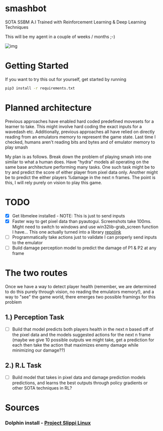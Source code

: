 # smashbot

SOTA SSBM A.I Trained with Reinforcement Learning &amp; Deep Learning Techniques

This will be my agent in a couple of weeks / months ;-) 

![img](https://github.com/Andrew-Pynch/smashbot/blob/master/visualizations/source.gif?raw=true)

# Getting Started
If you want to try this out for yourself, get started by running
```sh
pip3 install -r requirements.txt
```

# Planned architecture
Previous approaches have enabled hard coded predefined movesets for a learner to
take. This might involve hard coding the exact inputs for a wavedash etc. Additionally, previous approaches all have relied on directly reading from an
emulators memory to represent the game state. Last time I checked, humans aren't 
reading bits and bytes and of emulator memory to play smash

My plan is as follows. Break down the problem of playing smash into one similar to what a human does. Have "hydra" models all operating on the same base architecture 
performing many tasks. One such task might be to try and predict the score of either player from pixel data only. Another might be to predict the either players %damage 
in the next n frames. The point is this, I will rely purely on vision to play this 
game. 

# TODO

* [X] Get libmelee installed - NOTE: This is just to send inputs
* [X] Faster way to get pixel data than pyautogui. Screenshots take 100ms. Might
need to switch to windows and use win32lib-grab_screen function I have...
This one actually turned into a library [repolink](https://github.com/Andrew-Pynch/scalary)
* [ ] Programmatically take actions just to validate I can properly send inputs
to the emulator
* [ ] Build damage perception model to predict the damage of P1 & P2 at any frame

# The two routes
Once we have a way to detect player health 
(remember, we are determined to do this purely through vision, no reading the emulators memory!), and a way to "see" the game world, there emerges two possible framings for this problem

## 1.) Perception Task
* [ ] Build that model predicts both players health in the next n based off of the pixel
data and the models suggested actions for the next n frame (maybe we give 10 possible
outputs we might take, get a prediction for each then take the action that maximizes 
enemy damage while minimizing our damage??)

## 2.) R.L Task
* [ ] Build model that takes in pixel data and damage prediction models predictions, 
and learns the best outputs through policy gradients or other SOTA techniques in RL?

# Sources

### Dolphin install - [Project Slippi Linux](https://github.com/project-slippi/Slippi-FM-installer)



